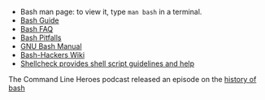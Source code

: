 - Bash man page: to view it, type `man bash` in a terminal.
- [Bash Guide](http://mywiki.wooledge.org/BashGuide)
- [Bash FAQ](http://mywiki.wooledge.org/BashFAQ)
- [Bash Pitfalls](https://mywiki.wooledge.org/BashPitfalls)
- [GNU Bash Manual](http://gnu.org/s/bash/manual)
- [Bash-Hackers Wiki](http://wiki.bash-hackers.org/)
- [Shellcheck provides shell script guidelines and help](http://www.shellcheck.net/)

The Command Line Heroes podcast released an episode on the [history of bash](https://www.redhat.com/en/command-line-heroes/season-3/heroes-in-a-bash-shell)
